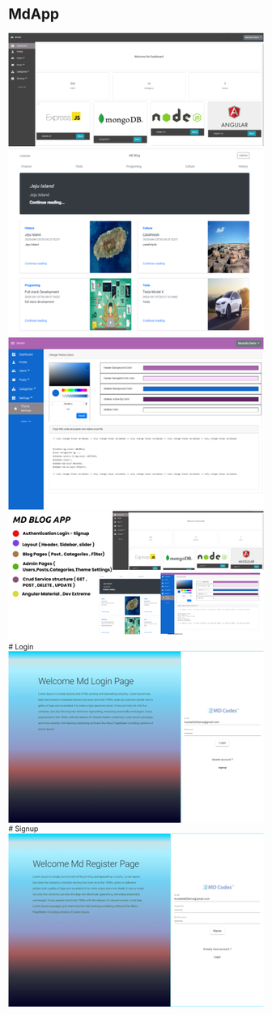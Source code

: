 # MdApp

  <img src="https://github.com/mustafa05deniz/md-app-front-end/blob/master/admin.PNG">
  <img src="https://github.com/mustafa05deniz/md-app-front-end/blob/master/blog.PNG">
  <img src="https://github.com/mustafa05deniz/md-app-front-end/blob/master/theme%20settings.PNG">
  <img src="https://github.com/mustafa05deniz/md-app-front-end/blob/master/mdblogapp%20.jpg">
  # Login
  <img src="https://github.com/mustafa05deniz/md-app-front-end/blob/master/login.PNG">
  # Signup
  <img src="https://github.com/mustafa05deniz/md-app-front-end/blob/master/signup.PNG">
  
